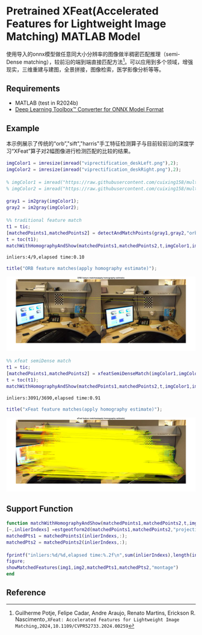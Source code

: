 
# Pretrained  XFeat(Accelerated Features for Lightweight Image Matching) MATLAB Model

使用导入的onnx模型做任意同大小分辨率的图像做半稠密匹配推理（semi\-Dense matching），较前沿的端到端直接匹配方法[^1]。可以应用到多个领域，增强现实，三维重建与建图，全景拼接，图像检索，医学影像分析等等。

## Requirements

- MATLAB (test in R2024b)
- [Deep Learning Toolbox™ Converter for ONNX Model Format](https://www.mathworks.com/matlabcentral/fileexchange/67296-deep-learning-toolbox-converter-for-onnx-model-format)

## Example

本示例展示了传统的“orb”,"sift","harris"手工特征检测算子与目前较前沿的深度学习“XFeat”算子对2幅图像进行检测匹配的比较的结果。

```matlab
imgColor1 = imresize(imread("viprectification_deskLeft.png"),2);
imgColor2 = imresize(imread("viprectification_deskRight.png"),2);

% imgColor1 = imread("https://raw.githubusercontent.com/cuixing158/multiBandBlender/main/data/medium16.JPG");
% imgColor2 = imread("https://raw.githubusercontent.com/cuixing158/multiBandBlender/main/data/medium17.JPG");

gray1 = im2gray(imgColor1);
gray2 = im2gray(imgColor2);

%% traditional feature match
t1 = tic;
[matchedPoints1,matchedPoints2] = detectAndMatchPoints(gray1,gray2,"orb"); % or use "sift" ,"harris"
t = toc(t1);
matchWithHomographyAndShow(matchedPoints1,matchedPoints2,t,imgColor1,imgColor2);
```

```matlabTextOutput
inliers:4/9,elapsed time:0.10
```

```matlab
title("ORB feature matches(apply homography estimate)");
```

![figure_0.png](README_media/figure_0.png)

```matlab
%% xfeat semiDense match
t1 = tic;
[matchedPoints1,matchedPoints2] = xfeatSemiDenseMatch(imgColor1,imgColor2,"params.mat");
t = toc(t1);
matchWithHomographyAndShow(matchedPoints1,matchedPoints2,t,imgColor1,imgColor2);
```

```matlabTextOutput
inliers:3091/3690,elapsed time:0.91
```

```matlab
title("xFeat feature matches(apply homography estimate)");
```

![figure_1.png](README_media/figure_1.png)

## Support Function

```matlab
function matchWithHomographyAndShow(matchedPoints1,matchedPoints2,t,img1,img2)
[~,inlierIndexs] =estgeotform2d(matchedPoints1,matchedPoints2,"projective",MaxNumTrials=1000,Confidence=0.999,MaxDistance=3.5);
matchedPts1 = matchedPoints1(inlierIndexs,:);
matchedPts2 = matchedPoints2(inlierIndexs,:);

fprintf("inliers:%d/%d,elapsed time:%.2f\n",sum(inlierIndexs),length(inlierIndexs),t)
figure;
showMatchedFeatures(img1,img2,matchedPts1,matchedPts2,"montage")
end

```

## Reference

[^1]: Guilherme Potje, Felipe Cadar, Andre Araujo, Renato Martins, Erickson R. Nascimento`,XFeat: Accelerated Features for Lightweight Image Matching,2024,10.1109/CVPR52733.2024.00259`
